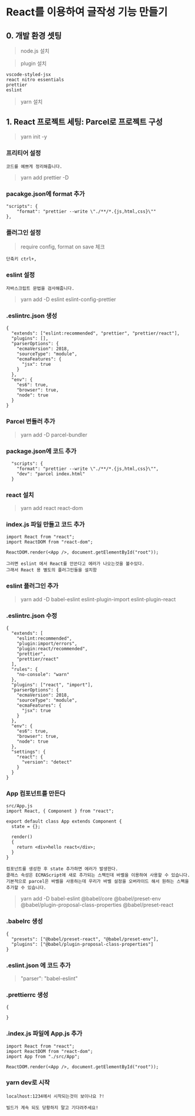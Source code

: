 # React를 이용하여 글작성 기능 만들기

## 0. 개발 환경 셋팅

> node.js 설치

> plugin 설치

```
vscode-styled-jsx
react nitro essentials
prettier
eslint
```

> yarn 설치

## 1. React 프로젝트 세팅: Parcel로 프로젝트 구성

> yarn init -y

### 프리티어 설정

```
코드를 예쁘게 정리해줍니다.
```

> yarn add prettier -D

### pacakge.json에 format 추가

```
"scripts": {
    "format": "prettier --write \"./**/*.{js,html,css}\""
},
```

### 플러그인 설정

> require config, format on save 체크

```
단축키 ctrl+,
```

### eslint 설정

```
자바스크립트 문법을 검사해줍니다.
```

> yarn add -D eslint eslint-config-prettier

### .eslintrc.json 생성

```
{
  "extends": ["eslint:recommended", "prettier", "prettier/react"],
  "plugins": [],
  "parserOptions": {
    "ecmaVersion": 2018,
    "sourceType": "module",
    "ecmaFeatures": {
      "jsx": true
    }
  },
  "env": {
    "es6": true,
    "browser": true,
    "node": true
  }
}
```

### Parcel 번들러 추가

> yarn add -D parcel-bundler

### package.json에 코드 추가

```
  "scripts": {
    "format": "prettier --write \"./**/*.{js,html,css}\"",
    "dev": "parcel index.html"
  }
```

### react 설치

> yarn add react react-dom

### index.js 파일 만들고 코드 추가

```
import React from "react";
import ReactDOM from "react-dom";

ReactDOM.render(<App />, document.getElementById("root"));
```

```
그러면 eslint 에서 React를 안쓴다고 에러가 나오는것을 볼수있다.
그래서 React 용 별도의 플러그인들을 설치함
```

### eslint 플러그인 추가

> yarn add -D babel-eslint eslint-plugin-import eslint-plugin-react

### .eslintrc.json 수정

```
{
  "extends": [
    "eslint:recommended",
    "plugin:import/errors",
    "plugin:react/recommended",
    "prettier",
    "prettier/react"
  ],
  "rules": {
    "no-console": "warn"
  },
  "plugins": ["react", "import"],
  "parserOptions": {
    "ecmaVersion": 2018,
    "sourceType": "module",
    "ecmaFeatures": {
      "jsx": true
    }
  },
  "env": {
    "es6": true,
    "browser": true,
    "node": true
  },
  "settings": {
    "react": {
      "version": "detect"
    }
  }
}
```

### App 컴포넌트를 만든다

```
src/App.js
import React, { Component } from "react";

export default class App extends Component {
  state = {};

  render()
  {
    return <div>hello react</div>;
  }
}
```

```
컴포넌트를 생성한 후 state 추가하면 에러가 발생한다.
클래스 속성은 ECMAScript에 새로 추가되는 스펙인데 바벨을 이용하여 사용할 수 있습니다. 기본적으로 parcel은 바벨을 사용하는데 우리가 바벨 설정을 오버라이드 해서 원하는 스펙을 추가할 수 있습니다.
```

> yarn add -D babel-eslint @babel/core @babel/preset-env @babel/plugin-proposal-class-properties @babel/preset-react

### .babelrc 생성

```
{
  "presets": ["@babel/preset-react", "@babel/preset-env"],
  "plugins": ["@babel/plugin-proposal-class-properties"]
}
```

### .eslint.json 에 코드 추가

> "parser": "babel-eslint"

### .prettierrc 생성

```
{

}
```

### .index.js 파일에 App.js 추가

```
import React from "react";
import ReactDOM from "react-dom";
import App from "./src/App";

ReactDOM.render(<App />, document.getElementById("root"));

```

### yarn dev로 시작

```
localhost:1234에서 시작되는것이 보이나요 ?!

빌드가 계속 되도 당황하지 말고 기다려주세요!
```
